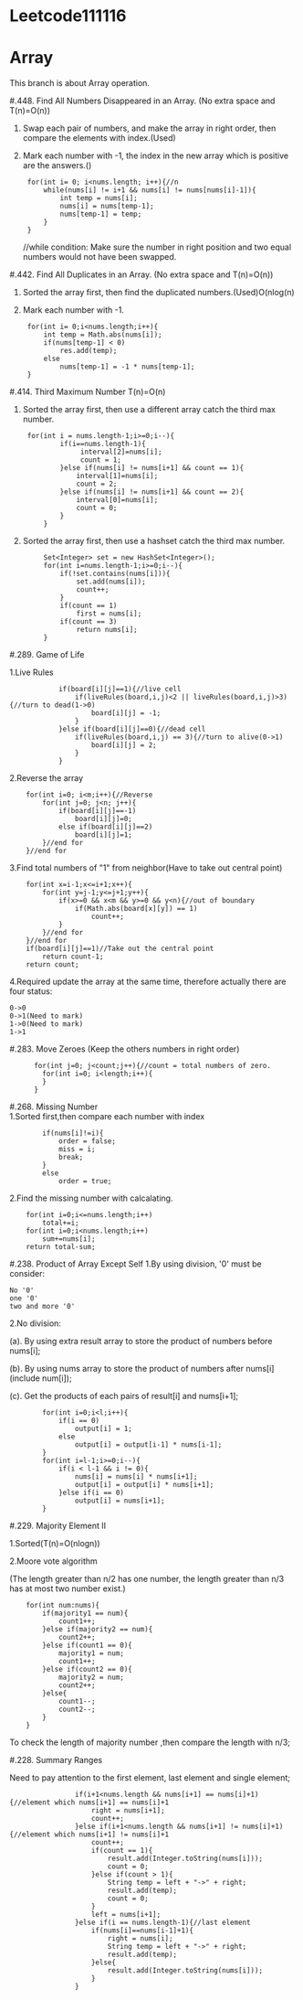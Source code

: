 # Leetcode111116


# Array
This branch is about Array operation.

#.448. Find All Numbers Disappeared in an Array.
(No extra space and T(n)=O(n))

1. Swap each pair of numbers, and make the array in right order, then compare the elements with index.(Used)
2. Mark each number with -1, the index in the new array which is positive are the answers.()

    	for(int i= 0; i<nums.length; i++){//n
    	    while(nums[i] != i+1 && nums[i] != nums[nums[i]-1]){
    	        int temp = nums[i];
    	        nums[i] = nums[temp-1];
    	        nums[temp-1] = temp;
    	    }
    	}
      //while condition: Make sure the number in right position and two equal numbers would not have been swapped. 
      



#.442. Find All Duplicates in an Array.
(No extra space and T(n)=O(n))

1. Sorted the array first, then find the duplicated numbers.(Used)O(nlog(n)
2. Mark each number with -1.

        for(int i= 0;i<nums.length;i++){
            int temp = Math.abs(nums[i]);
            if(nums[temp-1] < 0)
                res.add(temp);
            else
                nums[temp-1] = -1 * nums[temp-1];
        }
    

    
#.414. Third Maximum Number T(n)=O(n)

1. Sorted the array first, then use a different array catch the third max number.
        
        for(int i = nums.length-1;i>=0;i--){
                if(i==nums.length-1){
                     interval[2]=nums[i];
                     count = 1;
                }else if(nums[i] != nums[i+1] && count == 1){
                    interval[1]=nums[i];
                    count = 2;
                }else if(nums[i] != nums[i+1] && count == 2){
                    interval[0]=nums[i];
                    count = 0;
                }
            }
2. Sorted the array first, then use a hashset catch the third max number.
            
            Set<Integer> set = new HashSet<Integer>();
            for(int i=nums.length-1;i>=0;i--){
                if(!set.contains(nums[i])){
                    set.add(nums[i]);
                    count++;
                }
                if(count == 1)
                    first = nums[i];
                if(count == 3)
                    return nums[i];
            }
        
        

#.289. Game of Life

1.Live Rules
    
                if(board[i][j]==1){//live cell
                    if(liveRules(board,i,j)<2 || liveRules(board,i,j)>3){//turn to dead(1->0)
                        board[i][j] = -1;
                    }
                }else if(board[i][j]==0){//dead cell
                    if(liveRules(board,i,j) == 3){//turn to alive(0->1)
                        board[i][j] = 2;
                    }
                }
2.Reverse the array

        for(int i=0; i<m;i++){//Reverse
            for(int j=0; j<n; j++){
                if(board[i][j]==-1)
                    board[i][j]=0;
                else if(board[i][j]==2)
                    board[i][j]=1;
            }//end for 
        }//end for
        
3.Find total numbers of "1" from neighbor(Have to take out central point)
        
        for(int x=i-1;x<=i+1;x++){
            for(int y=j-1;y<=j+1;y++){
                if(x>=0 && x<m && y>=0 && y<n){//out of boundary
                    if(Math.abs(board[x][y]) == 1)
                        count++;
                }
            }//end for
        }//end for
        if(board[i][j]==1)//Take out the central point
        	return count-1;
        return count;
        
4.Required update the array at the same time, therefore actually there are four status:

    0->0
    0->1(Need to mark)
    1->0(Need to mark)
    1->1
        
        
#.283. Move Zeroes (Keep the others numbers in right order)

          for(int j=0; j<count;j++){//count = total numbers of zero.
            for(int i=0; i<length;i++){
            }
          }
          
#.268. Missing Number    
  1.Sorted first,then compare each number with index
  
            if(nums[i]!=i){
                order = false;
                miss = i;
                break;
            }
            else
                order = true;
  2.Find the missing number with calcalating.
  
        for(int i=0;i<=nums.length;i++)
            total+=i;
        for(int i=0;i<nums.length;i++)
            sum+=nums[i];
        return total-sum;



#.238. Product of Array Except Self
1.By using division, '0' must be consider:

    No '0'
    one '0'
    two and more '0'

2.No division:

   (a). By using extra result array to store the product of numbers before nums[i];
   
   (b). By using nums array to store the product of numbers after nums[i](include num[i]);
   
   (c). Get the products of each pairs of result[i] and nums[i+1];


            for(int i=0;i<l;i++){
                if(i == 0)
                    output[i] = 1;
                else
                    output[i] = output[i-1] * nums[i-1];
            }
            for(int i=l-1;i>=0;i--){
                if(i < l-1 && i != 0){
                    nums[i] = nums[i] * nums[i+1];
                    output[i] = output[i] * nums[i+1];
                }else if(i == 0)
                    output[i] = nums[i+1];
            }
            
            

#.229. Majority Element II

1.Sorted(T(n)=O(nlogn))

2.Moore vote algorithm 

(The length greater than n/2 has one number, the length greater than n/3 has at most two number exist.)

        for(int num:nums){
            if(majority1 == num){
                count1++;
            }else if(majority2 == num){
                count2++;
            }else if(count1 == 0){
                majority1 = num;
                count1++;
            }else if(count2 == 0){
                majority2 = num;
                count2++;
            }else{
                count1--;
                count2--;
            }
        } 

To check the length of majority number ,then compare the length with n/3;
           
           
           
           
#.228. Summary Ranges
            
Need to pay attention to the first element, last element and single element;           
            

                    if(i+1<nums.length && nums[i+1] == nums[i]+1){//element which nums[i+1] == nums[i]+1
                        right = nums[i+1];
                        count++;
                    }else if(i+1<nums.length && nums[i+1] != nums[i]+1){//element which nums[i+1] != nums[i]+1
                        count++;
                        if(count == 1){
                            result.add(Integer.toString(nums[i]));
                            count = 0;
                        }else if(count > 1){
                            String temp = left + "->" + right;
                            result.add(temp);
                            count = 0;
                        }
                        left = nums[i+1];
                    }else if(i == nums.length-1){//last element
                        if(nums[i]==nums[i-1]+1){
                            right = nums[i];
                            String temp = left + "->" + right;
                            result.add(temp);
                        }else{
                            result.add(Integer.toString(nums[i]));
                        }                    
                    }

            
            
            
            
            
            
            
            
            
